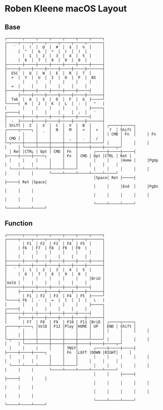 # Roben Kleene macOS Layout

## Base

	┌───────┬─────┬─────┬─────┬─────┬─────┬─────┐                                 ┌─────┬─────┬─────┬─────┬─────┬─────┬───────┐
	│   `   │  !  │  @  │  #  │  $  │  %  │     │                                 │     │  ^  │  &  │  *  │  (  │  )  │       │
	│       │  1  │  2  │  3  │  4  │  5  │     │                                 │     │  6  │  7  │  8  │  9  │  0  │       │
	├───────┼─────┼─────┼─────┼─────┼─────┼─────┤                                 ├─────┼─────┼─────┼─────┼─────┼─────┼───────┤
	│  ESC  │  Q  │  W  │  E  │  R  │  T  │     │                                 │  +  │  Y  │  U  │  I  │  O  │  P  │  BS   │
	│       │     │     │     │     │     │     │                                 │  =  │     │     │     │     │     │       │
	├───────┼─────┼─────┼─────┼─────┼─────┤     │                                 │     ├─────┼─────┼─────┼─────┼─────┼───────┤
	│  Tab  │  A  │  S  │  D  │  F  │  G  ├─────┘                                 └─────┤  H  │  J  │  K  │  L  │  :  │   "   │
	│       │     │     │     │     │     ├─────┐                                 ┌─────┤     │     │     │     │  ;  │   '   │
	├───────┼─────┼─────┼─────┼─────┼─────┤     │                                 │  -  ├─────┼─────┼─────┼─────┼─────┼───────┤
	│ Shift │  Z  │  X  │  C  │  V  │  B  │     │ ┌─────┬─────┐     ┌─────┬─────┐ │  _  │  N  │  M  │  <  │  >  │  ?  │ Shift │
	│       │     │     │     │     │     │     │ │ CMD │ Fn  │     │ Fn  │ CMD │ │     │     │     │  ,  │  .  │  /  │       │
	└─┬─────┼─────┼─────┼─────┼─────┼─────┴─────┘ │     │     │     │     │     │ └─────┴─────┼─────┼─────┼─────┼─────┼─────┬─┘
	  │ Ret │CTRL │ Opt │ CMD │ Fn  │       ┌─────┼─────┼─────┤     ├─────┼─────┼─────┐       │ Fn  │ CMD │ Opt │CTRL │ Ret │
	  │     │     │     │     │     │       │     │     │Home │     │PgUp │     │     │       │     │     │     │     │     │
	  └─────┴─────┴─────┴─────┴─────┘       │     │     │     │     │     │     │     │       └─────┴─────┴─────┴─────┴─────┘
	                                        │Space│ Ret ├─────┤     ├─────┤ Ret │Space│
	                                        │     │     │End  │     │PgDn │     │     │
	                                        │     │     │     │     │     │     │     │
	                                        └─────┴─────┴─────┘     └─────┴─────┴─────┘

## Function

	┌───────┬─────┬─────┬─────┬─────┬─────┬─────┐                                 ┌─────┬─────┬─────┬─────┬─────┬─────┬───────┐
	│       │ F1  │ F2  │ F3  │ F4  │ F5  │     │                                 │     │ F6  │ F7  │ F8  │ F9  │ F0  │       │
	│       │     │     │     │     │     │     │                                 │     │     │     │     │     │     │       │
	├───────┼─────┼─────┼─────┼─────┼─────┼─────┤                                 ├─────┼─────┼─────┼─────┼─────┼─────┼───────┤
	│   `   │  1  │  2  │  3  │  4  │  5  │     │                                 │     │  6  │  7  │  8  │  9  │  0  │       │
	│       │     │     │     │     │     │BriU │                                 │VolU │     │     │     │     │     │       │
	├───────┼─────┼─────┼─────┼─────┼─────┤     │                                 │     ├─────┼─────┼─────┼─────┼─────┼───────┤
	│       │ F1  │ F2  │ F3  │ F4  │ F5  ├─────┘                                 └─────┤ F6  │  -  │  =  │  [  │  ]  │   \   │
	│       │     │     │     │     │     ├─────┐                                 ┌─────┤     │     │     │     │     │       │
	├───────┼─────┼─────┼─────┼─────┼─────┤     │                                 │     ├─────┼─────┼─────┼─────┼─────┼───────┤
	│       │ F7  │ F8  │ F9  │ F10 │ F11 │BriD │ ┌─────┬─────┐     ┌─────┬─────┐ │VolD │ F12 │Play │HOME │ UP  │ END │ Shift │
	│       │     │     │     │     │     │     │ │     │     │     │     │     │ │     │     │     │     │     │     │       │
	└─┬─────┼─────┼─────┼─────┼─────┼─────┴─────┘ │     │     │     │     │     │ └─────┴─────┼─────┼─────┼─────┼─────┼─────┬─┘
	  │     │     │     │     │ TNSY│       ┌─────┼─────┼─────┤     ├─────┼─────┼─────┐       │ Fn  │LEFT │DOWN │RIGHT│     │
	  │     │     │     │     │     │       │     │     │     │     │     │     │     │       │     │     │     │     │     │
	  └─────┴─────┴─────┴─────┴─────┘       │     │     │     │     │     │     │     │       └─────┴─────┴─────┴─────┴─────┘
	                                        │     │     ├─────┤     ├─────┤     │     │
	                                        │     │     │     │     │     │     │     │
	                                        │     │     │     │     │     │     │     │
	                                        └─────┴─────┴─────┘     └─────┴─────┴─────┘
